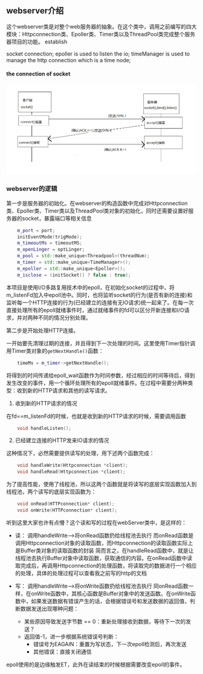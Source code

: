 ## webserver介绍

这个webserver类是对整个web服务器的抽象。在这个类中，调用之前编写的四大模块：Httpconnection类、Epoller类、Timer类以及ThreadPool类完成整个服务器项目的功能。
establish 

socket connection;
epoller is used to listen the io;
timeManager is used to manage the http connection which is a time node;
#### the connection of socket
![img_1.png](img_1.png)
### webserver的逻辑

第一步是服务器的初始化。在webserver的构造函数中完成对Httpconnection类、Epoller类、Timer类以及ThreadPool类对象的初始化，同时还需要设置好服务器的socket，暴露端口等相关信息

```cpp
    m_port = port;
    initEventMode(trigMode);
    m_timeoutMs = timeoutMS;
    m_openLinger = optLinger;
    m_pool = std::make_unique<Threadpool>(threadNum);
    m_timer = std::make_unique<TimeManager>();
    m_epoller = std::make_unique<Epoller>();
    m_isclose = (initSocket() ? false : true);
```
本项目是使用I/O多路复用技术中的epoll，在初始化socket的过程中，将m_listenFd加入中epoll池中。同时，也将监听socket的行为(是否有新的连接)和监听每一个HTTP连接的行为(已经建立的连接有无IO请求)统一起来了。在每一次直接处理所有的epoll就绪事件时，通过就绪事件的fd可以区分开新连接和I/O请求，并对两种不同的情况分别处理。

第二步是开始处理HTTP连接。

一开始要先清理过期的连接，并且得到下一次处理的时间。这里使用Timer指针调用Timer类对象的`getNextHandle()`函数：
```cpp
    timeMs = m_timer->getNextHandle();
```

将得到的时间传递给epoll_wait函数作为时间参数，经过相应的时间等待后，得到发生改变的事件，用一个循环处理所有的epoll就绪事件。在过程中需要分两种类型：收到新的HTTP请求和其他的读写请求。

1. 收到新的HTTP请求的情况

在fd==m_listenFd的时候，也就是收到新的HTTP请求的时候，需要调用函数
```cpp
    void handleListen();
```
2. 已经建立连接的HTTP发来IO请求的情况

这种情况下，必然需要提供读写的处理，用下述两个函数完成：
```cpp
    void handleWrite(Httpconnection *client);
    void handleRead(Httpconnection *client);
```
为了提高性能，使用了线程池，所以这两个函数就是将读写的底层实现函数加入到线程池，两个读写的底层实现函数为：
```cpp
    void onRead(HTTPconnection* client);
    void onWrite(HTTPconnection* client);
```
听到这里大家也许有点懵？这个读和写的过程在webServer类中，是这样的：
- 读：
调用handleWrite-->将onRead函数扔给线程池去执行
而onRead函数是调用Httpconnection对象的读取函数，而Httpconnection的读取函数实际上是Buffer类对象的读取函数的封装
简而言之，在handleRead函数中，就是让线程池去执行Buffer对象中读取函数，获取通信的内容。在onRead函数中读取完成后，再调用Httpconnection的处理函数，将读取完的数据进行一个相应的处理，具体的处理过程可以查看我之前写的http的文档

- 写：
调用handleWrite-->将onWrite函数扔给线程池去执行
同onRead函数一样，在onWrite函数中，其核心函数是Buffer对象中的发送函数。在onWrite函数中，如果发送数据有错误产生的话，会根据错误号和发送数据的返回值，判断数据发送出现哪种问题：
    - 某些原因导致发送字节数 == 0：重新处理接收到数据，等待下一次的发送？
    - 返回值-1，进一步根据系统错误号判断：
        - 错误号为EAGAIN：重置为写状态，下一次epoll检测后，再次发送
        - 其他错误：直接关闭通信

epoll使用的是边缘触发ET，此外在读结束的时候根据需要改变epoll的事件。